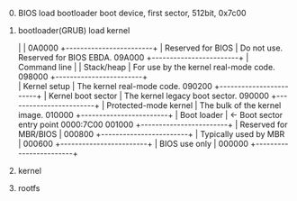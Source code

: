 0. BIOS
    load bootloader
    boot device, first sector, 512bit, 0x7c00

1. bootloader(GRUB)
    load kernel

	|			                 |
0A0000	+------------------------+
	|  Reserved for BIOS	     |	Do not use.  Reserved for BIOS EBDA.
09A000	+------------------------+
	|  Command line		         |
	|  Stack/heap		         |	For use by the kernel real-mode code.
098000	+------------------------+	
	|  Kernel setup		         |	The kernel real-mode code.
090200	+------------------------+
	|  Kernel boot sector	     |	The kernel legacy boot sector.
090000	+------------------------+
	|  Protected-mode kernel     |	The bulk of the kernel image.
010000	+------------------------+
	|  Boot loader		         |	<- Boot sector entry point 0000:7C00
001000	+------------------------+
	|  Reserved for MBR/BIOS     |
000800	+------------------------+
	|  Typically used by MBR     |
000600	+------------------------+ 
	|  BIOS use only	         |
000000	+------------------------+


2. kernel

3. rootfs
